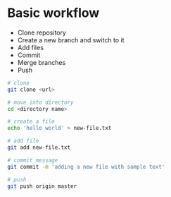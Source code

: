 # Basic workflow 

* Clone repository
* Create a new branch and switch to it
* Add files
* Commit
* Merge branches
* Push 

```sh
# clone
git clone <url>

# move into directory
cd <directory name>

# create a file
echo 'hello world' > new-file.txt

# add file
git add new-file.txt

# commit message
git commit -m 'adding a new file with sample text'

# push
git push origin master
```


